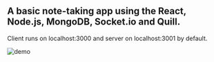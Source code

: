 ## A basic note-taking app using the React, Node.js, MongoDB, Socket.io and Quill.

Client runs on localhost:3000 and server on localhost:3001 by default.

![demo](https://user-images.githubusercontent.com/33134647/117284941-07d1b780-ae85-11eb-9ec9-05400422fb5f.gif)
